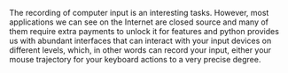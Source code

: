 The recording of computer input is an interesting tasks. However, most applications we can see on the Internet are closed source and many of them require extra payments to unlock it for features and python provides us with abundant interfaces that can interact with your input devices on different levels, which, in other words can record your input, either your mouse trajectory for your keyboard actions to a very precise degree.